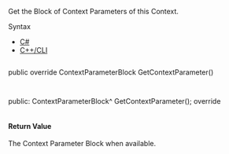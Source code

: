 Get the Block of Context Parameters of this Context.

Syntax

* [C#](#i-syntax-CS)
* [C++/CLI](#i-syntax-CPP2005)

```
```
public override ContextParameterBlock GetContextParameter()
```
```

```
```
public:
ContextParameterBlock^ GetContextParameter(); override
```
```

#### Return Value

The Context Parameter Block when available.


